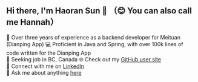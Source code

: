 ## Hi there, I'm Haoran Sun 👋 （😊 You can also call me Hannah）

🔧 Over three years of experience as a backend developer for Meituan (Dianping App)
💻 Proficient in Java and Spring, with over 100k lines of code written for the Dianping App  
💼 Seeking job in BC, Canada
🌐 Check out my [GitHub user site](https://sunmaize.github.io/)  
🔗 Connect with me on [LinkedIn](https://www.linkedin.com/in/haoran-sun-hannah)  
💬 Ask me about anything [here](https://github.com/sunmaize/sunmaize/issues)
